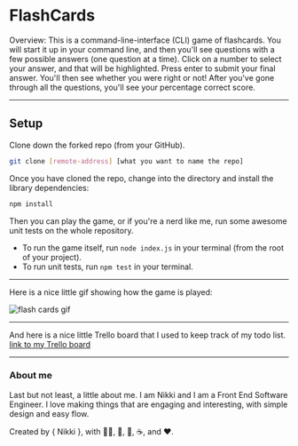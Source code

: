 # FlashCards 
Overview:  This is a command-line-interface (CLI) game of flashcards. You will start it up in your command line, and then 
you'll see questions with a few possible answers (one question at a time). Click on a number to select your answer, and 
that will be highlighted. Press enter to submit your final answer. You'll then see whether you were right or not! After 
you've gone through all the questions, you'll see your percentage correct score. 

---
## Setup

Clone down the forked repo (from your GitHub). 

```bash
git clone [remote-address] [what you want to name the repo]
```

Once you have cloned the repo, change into the directory and install the library dependencies:

```bash
npm install
```

Then you can play the game, or if you're a nerd like me, run some awesome unit tests on the whole repository.
  * To run the game itself, run `node index.js` in your terminal (from the root of your project).
  * To run unit tests, run `npm test` in your terminal. 

---
Here is a nice little gif showing how the game is played:

![flash cards gif](/src/flashcards.gif)

---
And here is a nice little Trello board that I used to keep track of my todo list.
[link to my Trello board](https://trello.com/b/rpEGHSXT/flashcards-mod2)

---

### About me
Last but not least, a little about me. I am Nikki and I am a Front End Software Engineer. I love making things that are 
engaging and interesting, with simple design and easy flow. 


Created by { Nikki }, with 🏳️‍🌈, 🧠,  🍩, ☕, and ❤️.
